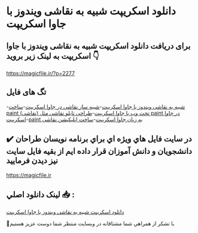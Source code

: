 # دانلود اسکریپت شبیه به نقاشی ویندوز با جاوا اسکریپت

## برای دریافت دانلود اسکریپت شبیه به نقاشی ویندوز با جاوا اسکریپت به لینک زیر بروید 👇

https://magicfile.ir/?p=2277

## تگ های فایل

-[شبیه به نقاشی ویندوز با جاوا اسکریپت](https://magicfile.ir/product/%d8%a7%d8%b3%da%a9%d8%b1%db%8c%d9%be%d8%aa-%d8%b4%d8%a8%db%8c%d9%87-%d8%a8%d9%87-%d9%86%d9%82%d8%a7%d8%b4%db%8c-%d9%88%db%8c%d9%86%d8%af%d9%88%d8%b2-%d8%a8%d8%a7-%d8%ac%d8%a7%d9%88%d8%a7-%d8%a7%d8%b3%da%a9%d8%b1%db%8c%d9%be%d8%aa/)-[شبیه ساز نقاشی در جاوا اسکریپت](https://magicfile.ir/product/%d8%a7%d8%b3%da%a9%d8%b1%db%8c%d9%be%d8%aa-%d8%b4%d8%a8%db%8c%d9%87-%d8%a8%d9%87-%d9%86%d9%82%d8%a7%d8%b4%db%8c-%d9%88%db%8c%d9%86%d8%af%d9%88%d8%b2-%d8%a8%d8%a7-%d8%ac%d8%a7%d9%88%d8%a7-%d8%a7%d8%b3%da%a9%d8%b1%db%8c%d9%be%d8%aa/)-[ساخت paint (نقاشی) تحت وب با جاوا اسکریپت](https://magicfile.ir/product/%d8%a7%d8%b3%da%a9%d8%b1%db%8c%d9%be%d8%aa-%d8%b4%d8%a8%db%8c%d9%87-%d8%a8%d9%87-%d9%86%d9%82%d8%a7%d8%b4%db%8c-%d9%88%db%8c%d9%86%d8%af%d9%88%d8%b2-%d8%a8%d8%a7-%d8%ac%d8%a7%d9%88%d8%a7-%d8%a7%d8%b3%da%a9%d8%b1%db%8c%d9%be%d8%aa/)-[طراحی تابلو نقاشی مثل paint در جاوا اسکریپت](https://magicfile.ir/product/%d8%a7%d8%b3%da%a9%d8%b1%db%8c%d9%be%d8%aa-%d8%b4%d8%a8%db%8c%d9%87-%d8%a8%d9%87-%d9%86%d9%82%d8%a7%d8%b4%db%8c-%d9%88%db%8c%d9%86%d8%af%d9%88%d8%b2-%d8%a8%d8%a7-%d8%ac%d8%a7%d9%88%d8%a7-%d8%a7%d8%b3%da%a9%d8%b1%db%8c%d9%be%d8%aa/)-[paint به زبان جاوا اسکریپت](https://magicfile.ir/product/%d8%a7%d8%b3%da%a9%d8%b1%db%8c%d9%be%d8%aa-%d8%b4%d8%a8%db%8c%d9%87-%d8%a8%d9%87-%d9%86%d9%82%d8%a7%d8%b4%db%8c-%d9%88%db%8c%d9%86%d8%af%d9%88%d8%b2-%d8%a8%d8%a7-%d8%ac%d8%a7%d9%88%d8%a7-%d8%a7%d8%b3%da%a9%d8%b1%db%8c%d9%be%d8%aa/)-[ساخت اپلیکیشن نقاشی](https://magicfile.ir/product/%d8%a7%d8%b3%da%a9%d8%b1%db%8c%d9%be%d8%aa-%d8%b4%d8%a8%db%8c%d9%87-%d8%a8%d9%87-%d9%86%d9%82%d8%a7%d8%b4%db%8c-%d9%88%db%8c%d9%86%d8%af%d9%88%d8%b2-%d8%a8%d8%a7-%d8%ac%d8%a7%d9%88%d8%a7-%d8%a7%d8%b3%da%a9%d8%b1%db%8c%d9%be%d8%aa/)

## ✔️ در سايت فايل هاي ويژه اي براي برنامه نويسان طراحان دانشجويان و دانش آموزان قرار داده ايم از بقيه فايل سايت نيز ديدن فرماييد

https://magicfile.ir


## لينک دانلود اصلي 📥 :

[دانلود اسکریپت شبیه به نقاشی ویندوز با جاوا اسکریپت](https://magicfile.ir/product/%d8%a7%d8%b3%da%a9%d8%b1%db%8c%d9%be%d8%aa-%d8%b4%d8%a8%db%8c%d9%87-%d8%a8%d9%87-%d9%86%d9%82%d8%a7%d8%b4%db%8c-%d9%88%db%8c%d9%86%d8%af%d9%88%d8%b2-%d8%a8%d8%a7-%d8%ac%d8%a7%d9%88%d8%a7-%d8%a7%d8%b3%da%a9%d8%b1%db%8c%d9%be%d8%aa/) 


🙏با تشکر از همراهي شما مشتاقانه در وبسایت منتظر شما دوست عزیز هستیم

